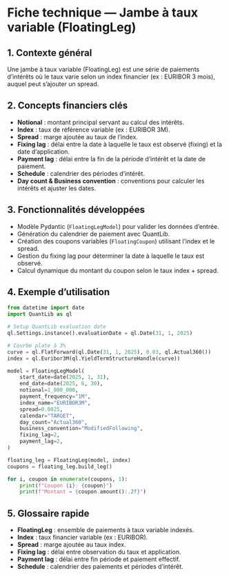 # Fiche technique — Jambe à taux variable (FloatingLeg)

## 1. Contexte général

Une jambe à taux variable (FloatingLeg) est une série de paiements d’intérêts où le taux varie selon un index financier (ex : EURIBOR 3 mois), auquel peut s’ajouter un spread.

## 2. Concepts financiers clés

* **Notional** : montant principal servant au calcul des intérêts.
* **Index** : taux de référence variable (ex : EURIBOR 3M).
* **Spread** : marge ajoutée au taux de l’index.
* **Fixing lag** : délai entre la date à laquelle le taux est observé (fixing) et la date d’application.
* **Payment lag** : délai entre la fin de la période d’intérêt et la date de paiement.
* **Schedule** : calendrier des périodes d’intérêt.
* **Day count & Business convention** : conventions pour calculer les intérêts et ajuster les dates.

## 3. Fonctionnalités développées

* Modèle Pydantic (`FloatingLegModel`) pour valider les données d’entrée.
* Génération du calendrier de paiement avec QuantLib.
* Création des coupons variables (`FloatingCoupon`) utilisant l’index et le spread.
* Gestion du fixing lag pour déterminer la date à laquelle le taux est observé.
* Calcul dynamique du montant du coupon selon le taux index + spread.

## 4. Exemple d’utilisation

```python
from datetime import date
import QuantLib as ql

# Setup QuantLib evaluation date
ql.Settings.instance().evaluationDate = ql.Date(31, 1, 2025)

# Courbe plate à 3%
curve = ql.FlatForward(ql.Date(31, 1, 2025), 0.03, ql.Actual360())
index = ql.Euribor3M(ql.YieldTermStructureHandle(curve))

model = FloatingLegModel(
    start_date=date(2025, 1, 31),
    end_date=date(2025, 6, 30),
    notional=1_000_000,
    payment_frequency="1M",
    index_name="EURIBOR3M",
    spread=0.0025,
    calendar="TARGET",
    day_count="Actual360",
    business_convention="ModifiedFollowing",
    fixing_lag=2,
    payment_lag=2,
)

floating_leg = FloatingLeg(model, index)
coupons = floating_leg.build_leg()

for i, coupon in enumerate(coupons, 1):
    print(f"Coupon {i}: {coupon}")
    print(f"Montant = {coupon.amount():.2f}")
```

## 5. Glossaire rapide

* **FloatingLeg** : ensemble de paiements à taux variable indexés.
* **Index** : taux financier variable (ex : EURIBOR).
* **Spread** : marge ajoutée au taux index.
* **Fixing lag** : délai entre observation du taux et application.
* **Payment lag** : délai entre fin période et paiement effectif.
* **Schedule** : calendrier des paiements et périodes d’intérêt.
